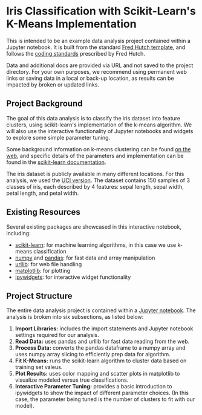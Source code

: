 # Iris Classification with Scikit-Learn's K-Means Implementation

This is intended to be an example data analysis project contained within a Jupyter notebook. It is built from the standard [Fred Hutch template](https://github.com/FredHutch/wiki-templates/tree/master/DataAnalysis-Python-Template), and follows the [coding standards](https://sciwiki.fredhutch.org/scicomputing/software_standards/) prescribed by Fred Hutch.

Data and additional docs are provided via URL and not saved to the project directory. For your own purposes, we recommend using permanent web links or saving data in a local or back-up location, as results can be impacted by broken or updated links.

## Project Background

The goal of this data analysis is to classify the iris dataset into feature clusters, using scikit-learn's implementation of the k-means algorithm. We will also use the interactive functionality of Jupyter notebooks and widgets to explore some simple parameter tuning.

Some background information on k-means clustering can be found [on the web](https://en.wikipedia.org/wiki/K-means_clustering), and specific details of the parameters and implementation can be found in the [scikit-learn documentation](https://scikit-learn.org/stable/modules/generated/sklearn.cluster.KMeans.html).

The iris dataset is publicly available in many different locations. For this analysis, we used the [UCI version](https://archive.ics.uci.edu/ml/datasets/iris). The dataset contains 150 samples of 3 classes of iris, each described by 4 features: sepal length, sepal width, petal length, and petal width.

## Existing Resources

Several existing packages are showcased in this interactive notebook, including:
 - [scikit-learn](https://scikit-learn.org): for machine learning algorithms, in this case we use k-means classification
 - [numpy](https://www.numpy.org) and [pandas](https://pandas.pydata.org): for fast data and array manipulation
 - [urllib](https://docs.python.org/3/library/urllib.html): for web file handling
 - [matplotlib](https://matplotlib.org): for plotting
 - [ipywidgets](https://ipywidgets.readthedocs.io/en/stable/examples/Using%20Interact.html): for interactive widget functionality

## Project Structure

The entire data analysis project is contained within a [Jupyter notebook](Scikit_Kmeans_Iris_Example.ipynb). The analysis is broken into six subsections, as listed below:

1. **Import Libraries:** includes the import statements and Jupyter notebook settings required for our analysis.
1. **Read Data:** uses pandas and urllib for fast data reading from the web.
1. **Process Data:** converts the pandas dataframe to a numpy array and uses numpy array slicing to efficiently prep data for algorithm.
1. **Fit K-Means:** runs the scikit-learn algorithm to cluster data based on training set valeus.
1. **Plot Results:** uses color mapping and scatter plots in matplotlib to visualize modeled versus true classifications.
1. **Interactive Parameter Tuning:** provides a basic introduction to ipywidgets to show the impact of different parameter choices. (In this case, the parameter being tuned is the number of clusters to fit with our model).